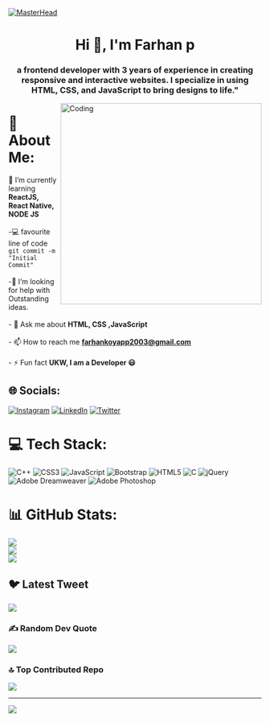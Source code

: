 
[![MasterHead](https://drjplopes.com/media/BlogBanners/Hello-World_Banner.png)](https://rishavchanda.io)
<h1 align="center">Hi 👋, I'm Farhan p</h1>
<h3 align="center">a frontend developer with 3 years of experience in creating responsive and interactive websites. I specialize in using HTML, CSS, and JavaScript to bring designs to life."</h3>
<img align="right" alt="Coding" width="400" src="https://img.freepik.com/free-vector/programming-concept-illustration_114360-1351.jpg?w=1380&t=st=1682653898~exp=1682654498~hmac=937815b54facfd293a55e48c879c8d50de45aba5b2e09833c3fbe0f936b83ac9")>

<!-- <p align="left"> <img src="https://komarev.com/ghpvc/?username=farhanbinummer&label=Profile%20views&color=0e75b6&style=flat" alt="farhanbinummer" /> </p> -->


# 💫 About Me:
🌱 I’m currently learning **ReactJS, React Native, NODE JS**<br><br>-💻 favourite line of code <code>git commit -m "Initial Commit"</code> <br><br>-🤔 I’m looking for help with Outstanding ideas.<br><br>- 💬 Ask me about **HTML, CSS ,JavaScript**<br><br>- 📫 How to reach me **farhankoyapp2003@gmail.com**<br><br>- ⚡ Fun fact **UKW, I am a Developer 😃**<br>


## 🌐 Socials:
[![Instagram](https://img.shields.io/badge/Instagram-%23E4405F.svg?logo=Instagram&logoColor=white)](https://instagram.com/farhanbinummer) [![LinkedIn](https://img.shields.io/badge/LinkedIn-%230077B5.svg?logo=linkedin&logoColor=white)](https://linkedin.com/in/farhanbinummer) [![Twitter](https://img.shields.io/badge/Twitter-%231DA1F2.svg?logo=Twitter&logoColor=white)](https://twitter.com/farhanbinummer) 

# 💻 Tech Stack:
![C++](https://img.shields.io/badge/c++-%2300599C.svg?style=for-the-badge&logo=c%2B%2B&logoColor=white) ![CSS3](https://img.shields.io/badge/css3-%231572B6.svg?style=for-the-badge&logo=css3&logoColor=white) ![JavaScript](https://img.shields.io/badge/javascript-%23323330.svg?style=for-the-badge&logo=javascript&logoColor=%23F7DF1E) ![Bootstrap](https://img.shields.io/badge/bootstrap-%23563D7C.svg?style=for-the-badge&logo=bootstrap&logoColor=white) ![HTML5](https://img.shields.io/badge/html5-%23E34F26.svg?style=for-the-badge&logo=html5&logoColor=white) ![C](https://img.shields.io/badge/c-%2300599C.svg?style=for-the-badge&logo=c&logoColor=white) ![jQuery](https://img.shields.io/badge/jquery-%230769AD.svg?style=for-the-badge&logo=jquery&logoColor=white) ![Adobe Dreamweaver](https://img.shields.io/badge/Adobe%20Dreamweaver-FF61F6.svg?style=for-the-badge&logo=Adobe%20Dreamweaver&logoColor=white) ![Adobe Photoshop](https://img.shields.io/badge/adobephotoshop-%2331A8FF.svg?style=for-the-badge&logo=adobephotoshop&logoColor=white)
# 📊 GitHub Stats:
![](https://github-readme-stats.vercel.app/api?username=farhanbinummer&theme=tokyonight&hide_border=false&include_all_commits=true&count_private=true)<br/>
![](https://github-readme-streak-stats.herokuapp.com/?user=farhanbinummer&theme=tokyonight&hide_border=false)<br/>
![](https://github-readme-stats.vercel.app/api/top-langs/?username=farhanbinummer&theme=tokyonight&hide_border=false&include_all_commits=true&count_private=true&layout=compact)

## 🐦 Latest Tweet
[![](https://gtce.itsvg.in/api?username=farhanbinummer)](https://github.com/VishwaGauravIn/github-twitter-card-embed)

### ✍️ Random Dev Quote
![](https://quotes-github-readme.vercel.app/api?type=horizontal&theme=radical)

### 🔝 Top Contributed Repo
![](https://github-contributor-stats.vercel.app/api?username=farhanbinummer&limit=5&theme=dark&combine_all_yearly_contributions=true)



---
[![](https://visitcount.itsvg.in/api?id=farhanbinummer&icon=0&color=0)](https://visitcount.itsvg.in)

<!-- Proudly created with GPRM ( https://gprm.itsvg.in ) -->
